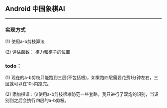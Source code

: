 ## Android 中国象棋AI
---

### 实现方式 

(1) 使用a-b剪枝算法

(2) 评估函数： 棋力和棋子的位置

### todo：

(1) 现在的a-b剪枝只能跑到三层(不包括根)，如果跑四层需要花费1分钟左右，三层就可以在10s内跑完。

(2) 添加棋谱：仅使用a-b剪枝很难防范一些套路。我只进行了双炮的识别，当识别到之后会执行四层的a-b剪枝。
